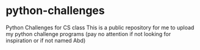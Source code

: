 # python-challenges
Python Challenges for CS class
This is a public repository for me to upload my python challenge programs (pay no attention if not looking for inspiration or if not named Abd)
